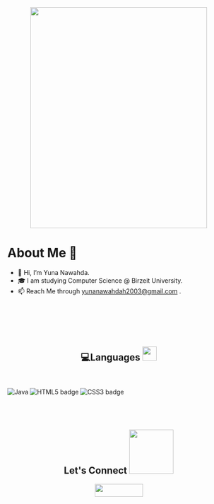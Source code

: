 <div align="center">
  <img src="https://i.pinimg.com/564x/90/83/89/9083899bd6e0d11bd8a9435a52a57efc.jpg" width="400" height="500"/>
</div>
<h1>About Me 📌</h1>

- 👋 Hi, I’m Yuna Nawahda.
- 🎓 I am studying Computer Science @ Birzeit University.
- 📫 Reach Me through yunanawahdah2003@gmail.com .
<br /> 

<br>
<br>


<br>
<h2 align="center"> 💻Languages <img src = "https://media2.giphy.com/media/QssGEmpkyEOhBCb7e1/giphy.gif?cid=ecf05e47a0n3gi1bfqntqmob8g9aid1oyj2wr3ds3mg700bl&rid=giphy.gif" width = "32"> </h2>
 <br>
 

![Java](https://img.shields.io/badge/java-%23ED8B00.svg?style=for-the-badge&logo=java&logoColor=white)  ![HTML5 badge](https://img.shields.io/badge/HTML5-E34F26?style=for-the-badge&logo=html5&logoColor=white) ![CSS3 badge](https://img.shields.io/badge/CSS3-1572B6?style=for-the-badge&logo=css3&logoColor=white) 

<br>


<br />
<h2 align="center">Let's Connect <img src='https://raw.githubusercontent.com/ShahriarShafin/ShahriarShafin/main/Assets/handshake.gif' width="100px"></h2> 
<p align="center">
  <a href = "mailto:yunanawahdah2003@gmail.com"><img src = "https://img.shields.io/badge/Gmail-D14836?style=for-the-badge&logo=gmail&logoColor=white" height = 29 width =109></a>

